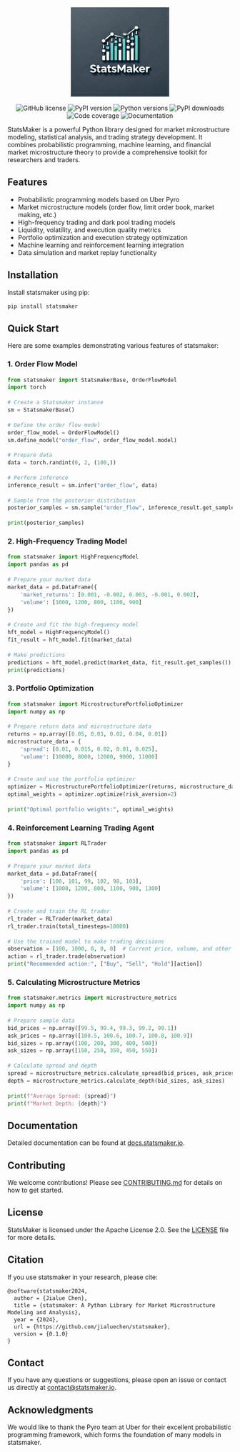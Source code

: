 <div align=center>
<img src="assets/statsmaker.png" width="220" height="200" loc>

![GitHub license](https://img.shields.io/github/license/jialuechen/statsmaker)
![PyPI version](https://img.shields.io/pypi/v/statsmaker)
![Python versions](https://img.shields.io/badge/python-3.12%2B-green)
![PyPI downloads](https://img.shields.io/pypi/dm/statsmaker)
![Code coverage](https://img.shields.io/codecov/c/github/jialuechen/statsmaker)
![Documentation](https://img.shields.io/readthedocs/statsmaker)

</div>

StatsMaker is a powerful Python library designed for market microstructure modeling, statistical analysis, and trading strategy development. It combines probabilistic programming, machine learning, and financial market microstructure theory to provide a comprehensive toolkit for researchers and traders.

## Features

- Probabilistic programming models based on Uber Pyro
- Market microstructure models (order flow, limit order book, market making, etc.)
- High-frequency trading and dark pool trading models
- Liquidity, volatility, and execution quality metrics
- Portfolio optimization and execution strategy optimization
- Machine learning and reinforcement learning integration
- Data simulation and market replay functionality

## Installation

Install statsmaker using pip:

```bash
pip install statsmaker
```

## Quick Start

Here are some examples demonstrating various features of statsmaker:

### 1. Order Flow Model

```python
from statsmaker import StatsmakerBase, OrderFlowModel
import torch

# Create a Statsmaker instance
sm = StatsmakerBase()

# Define the order flow model
order_flow_model = OrderFlowModel()
sm.define_model("order_flow", order_flow_model.model)

# Prepare data
data = torch.randint(0, 2, (100,))

# Perform inference
inference_result = sm.infer("order_flow", data)

# Sample from the posterior distribution
posterior_samples = sm.sample("order_flow", inference_result.get_samples())

print(posterior_samples)
```

### 2. High-Frequency Trading Model

```python
from statsmaker import HighFrequencyModel
import pandas as pd

# Prepare your market data
market_data = pd.DataFrame({
    'market_returns': [0.001, -0.002, 0.003, -0.001, 0.002],
    'volume': [1000, 1200, 800, 1100, 900]
})

# Create and fit the high-frequency model
hft_model = HighFrequencyModel()
fit_result = hft_model.fit(market_data)

# Make predictions
predictions = hft_model.predict(market_data, fit_result.get_samples())
print(predictions)
```

### 3. Portfolio Optimization

```python
from statsmaker import MicrostructurePortfolioOptimizer
import numpy as np

# Prepare return data and microstructure data
returns = np.array([0.05, 0.03, 0.02, 0.04, 0.01])
microstructure_data = {
    'spread': [0.01, 0.015, 0.02, 0.01, 0.025],
    'volume': [10000, 8000, 12000, 9000, 11000]
}

# Create and use the portfolio optimizer
optimizer = MicrostructurePortfolioOptimizer(returns, microstructure_data)
optimal_weights = optimizer.optimize(risk_aversion=2)

print("Optimal portfolio weights:", optimal_weights)
```

### 4. Reinforcement Learning Trading Agent

```python
from statsmaker import RLTrader
import pandas as pd

# Prepare your market data
market_data = pd.DataFrame({
    'price': [100, 101, 99, 102, 98, 103],
    'volume': [1000, 1200, 800, 1100, 900, 1300]
})

# Create and train the RL trader
rl_trader = RLTrader(market_data)
rl_trader.train(total_timesteps=10000)

# Use the trained model to make trading decisions
observation = [100, 1000, 0, 0, 0]  # Current price, volume, and other relevant features
action = rl_trader.trade(observation)
print("Recommended action:", ["Buy", "Sell", "Hold"][action])
```

### 5. Calculating Microstructure Metrics

```python
from statsmaker.metrics import microstructure_metrics
import numpy as np

# Prepare sample data
bid_prices = np.array([99.5, 99.4, 99.3, 99.2, 99.1])
ask_prices = np.array([100.5, 100.6, 100.7, 100.8, 100.9])
bid_sizes = np.array([100, 200, 300, 400, 500])
ask_sizes = np.array([150, 250, 350, 450, 550])

# Calculate spread and depth
spread = microstructure_metrics.calculate_spread(bid_prices, ask_prices)
depth = microstructure_metrics.calculate_depth(bid_sizes, ask_sizes)

print(f"Average Spread: {spread}")
print(f"Market Depth: {depth}")
```

## Documentation

Detailed documentation can be found at [docs.statsmaker.io](https://docs.statsmaker.io).

## Contributing

We welcome contributions! Please see [CONTRIBUTING.md](CONTRIBUTING.md) for details on how to get started.

## License

StatsMaker is licensed under the Apache License 2.0. See the [LICENSE](LICENSE) file for more details.

## Citation

If you use statsmaker in your research, please cite:

```
@software{statsmaker2024,
  author = {Jialue Chen},
  title = {statsmaker: A Python Library for Market Microstructure Modeling and Analysis},
  year = {2024},
  url = {https://github.com/jialuechen/statsmaker},
  version = {0.1.0}
}
```

## Contact

If you have any questions or suggestions, please open an issue or contact us directly at contact@statsmaker.io.

## Acknowledgments

We would like to thank the Pyro team at Uber for their excellent probabilistic programming framework, which forms the foundation of many models in statsmaker.
